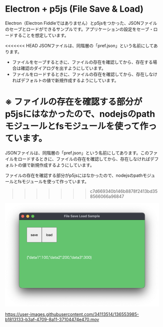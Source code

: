# Electron + p5js (File Save & Load)

Electron（Electron Fiddleではありません）とp5jsをつかった、JSONファイルのセーブとロードができるサンプルです。アプリケーションの設定をセーブ・ロードすることを想定しています。

<<<<<<< HEAD
JSONファイルは、同階層の「pref.json」という名前にしてあります。

- ファイルをセーブするときに、ファイルの存在を確認してから、存在する場合は確認のダイアログを出すようにしています。
- ファイルをロードするときに、ファイルの存在を確認してから、存在しなければデフォルトの値で新規作成するようにしています。

※ ファイルの存在を確認する部分がp5jsにはなかったので、nodejsのpathモジュールとfsモジュールを使って作っています。
=======
JSONファイルは、同階層の「pref.json」という名前にしてあります。このファイルをロードするときに、ファイルの存在を確認してから、存在しなければデフォルトの値で新規作成するようにしています。

ファイルの存在を確認する部分がp5jsにはなかったので、nodejsのpathモジュールとfsモジュールを使って作っています。
>>>>>>> c7d669340b146b8878f2413bd358566066a96847

<img src = "./screenshot_01.png"></img>

https://user-images.githubusercontent.com/34113514/136553985-b1813133-b3af-4709-8a11-37104474e470.mov

